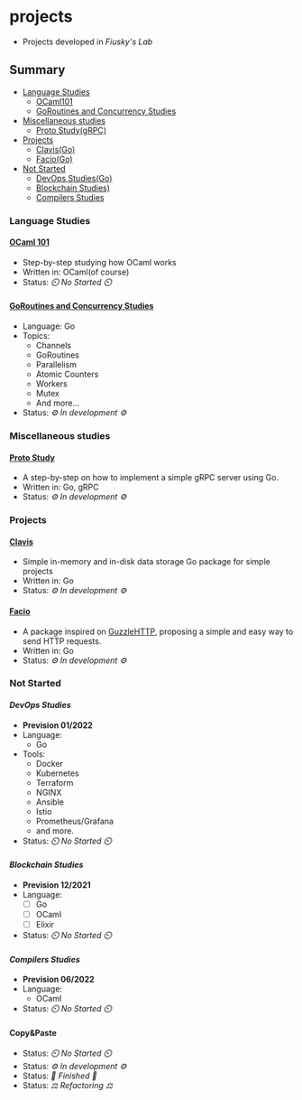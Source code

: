 # projects
- Projects developed in _Fiusky's Lab_

## Summary
- [Language Studies](#language-studies)
    - [OCaml101](#ocaml101)
    - [GoRoutines and Concurrency Studies](#goroutines-and-concurrency-studies)
- [Miscellaneous studies](#miscellaneous-studies)
    - [Proto Study(gRPC)](roto-study)
- [Projects](#projects)
    - [Clavis(Go)](#clavis)
    - [Facio(Go)](#facio)
- [Not Started](#not-started)
    - [DevOps Studies(Go)](#devops-studies)
    - [Blockchain Studies)](#blockchain-studies)
    - [Compilers Studies](#compilers-studies)

### Language Studies

#### [OCaml 101](https://github.com/fiuskylab/ocaml101)
- Step-by-step studying how OCaml works
- Written in: OCaml(of course)
- Status: _⏲️ No Started ⏲️_

#### [GoRoutines and Concurrency Studies](https://github.com/fiuskylab/go-routines101)
- Language: Go
- Topics:
    - Channels
    - GoRoutines
    - Parallelism
    - Atomic Counters
    - Workers
    - Mutex
    - And more...
- Status: _⚙️ In development ⚙️_

### Miscellaneous studies

#### [Proto Study](https://github.com/fiuskylab/proto-study)
- A step-by-step on how to implement a simple gRPC server using Go.
- Written in: Go, gRPC
- Status: _⚙️ In development ⚙️_

### Projects

#### [Clavis](https://github.com/fiuskylab/clavis)
- Simple in-memory and in-disk data storage Go package for simple projects
- Written in: Go
- Status: _⚙️ In development ⚙️_

#### [Facio](https://github.com/fiuskylab/facio-http)
- A package inspired on [GuzzleHTTP](https://docs.guzzlephp.org/en/stable/), proposing a simple and easy way to send HTTP requests.
- Written in: Go
- Status: _⚙️ In development ⚙️_

### Not Started

#### _DevOps Studies_
- __Prevision 01/2022__
- Language:
  - Go
- Tools:
  - Docker
  - Kubernetes
  - Terraform
  - NGINX
  - Ansible
  - Istio
  - Prometheus/Grafana
  - and more.
- Status: _⏲️ No Started ⏲️_

#### _Blockchain Studies_
- __Prevision 12/2021__
- Language:
  - [ ] Go
  - [ ] OCaml
  - [ ] Elixir
- Status: _⏲️ No Started ⏲️_

#### _Compilers Studies_
-  __Prevision 06/2022__
- Language:
  - OCaml
- Status: _⏲️ No Started ⏲️_

#### Copy&Paste
- Status: _⏲️ No Started ⏲️_
- Status: _⚙️ In development ⚙️_
- Status: _🎉 Finished 🎉_
- Status: _⚖️ Refactoring ⚖️_
